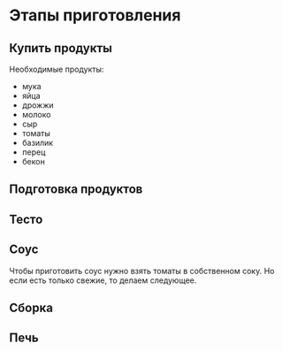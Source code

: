 # Этапы приготовления

## Купить продукты

Необходимые продукты:
* мука
* яйца 
* дрожжи 
* молоко
* сыр
* томаты
* базилик
* перец
* бекон

## Подготовка продуктов

## Тесто

## Соус

Чтобы приготовить соус нужно взять томаты в собственном соку. Но если есть только свежие, то делаем следующее.

## Сборка

## Печь
